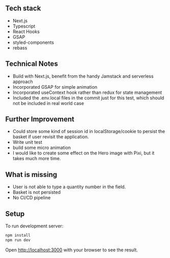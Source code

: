 ## Tech stack
- Next.js
- Typescript
- React Hooks
- GSAP
- styled-components
- rebass

## Technical Notes
- Build with Next.js, benefit from the handy Jamstack and serverless approach
- Incorporated GSAP for simple animation
- Incorporated useContext hook rather than redux for state management
- Included the .env.local files in the commit just for this test, which should not be included in real world case

## Further Improvement
- Could store some kind of session id in localStorage/cookie to persist the basket if user revisit the application.
- Write unit test
- build some micro animation
- I would like to create some effect on the Hero image with Pixi, but it takes much more time.

## What is missing
- User is not able to type a quantity number in the field. 
- Basket is not persisted
- No CI/CD pipeline

## Setup

To run development server:

```bash
npm install
npm run dev
```

Open [http://localhost:3000](http://localhost:3000) with your browser to see the result.
